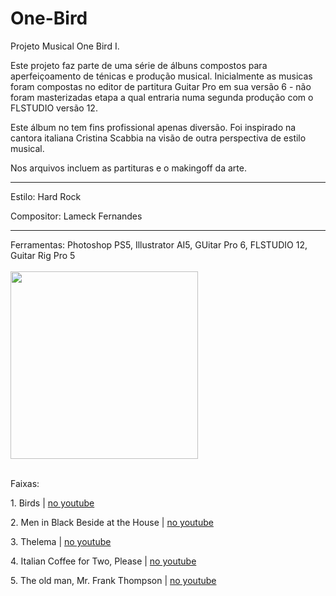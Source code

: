 # One-Bird
Projeto Musical One Bird I.

Este projeto faz parte de uma série de álbuns compostos para aperfeiçoamento de ténicas e produção musical. Inicialmente as musicas foram compostas no editor de partitura Guitar Pro em sua versão 6 - não foram masterizadas etapa a qual entraria numa segunda produção com o FLSTUDIO versão 12.

Este álbum no tem fins profissional apenas diversão. Foi inspirado na cantora italiana Cristina Scabbia na visão de outra perspectiva de estilo musical.

Nos arquivos incluem as partituras e o makingoff da arte.<br>

<hr>
<p>Estilo: Hard Rock</p>
<p>Compositor: Lameck Fernandes</p>

<hr>
Ferramentas: Photoshop PS5, Illustrator AI5, GUitar Pro 6, FLSTUDIO 12, Guitar Rig Pro 5
<br><br>

<img src="https://image.ibb.co/dkJeeQ/front.jpg" width="300" height="300">
<br><br>
<p>Faixas: </p>
<p>1. Birds | <a href="https://www.youtube.com/watch?v=sshZODCfM7E&index=22&list=UUkaEQ4S6wiK-lWtjFEWEeCg">no youtube</a></p>
<p>2. Men in Black Beside at the House | <a href="https://www.youtube.com/watch?v=-aQqZ8_GEk0&index=20&list=UUkaEQ4S6wiK-lWtjFEWEeCg">no youtube</a></p>
<p>3. Thelema | <a href="https://www.youtube.com/watch?v=kiGUXsDnEXg&index=21&list=UUkaEQ4S6wiK-lWtjFEWEeCg">no youtube</a></p>
<p>4. Italian Coffee for Two, Please | <a href="https://www.youtube.com/watch?v=7pMUYQYAd0k&index=19&list=UUkaEQ4S6wiK-lWtjFEWEeCg">no youtube</a></p>
<p>5. The old man, Mr. Frank Thompson | <a href="https://www.youtube.com/watch?v=31LgFrZL3Yc&index=18&list=UUkaEQ4S6wiK-lWtjFEWEeCg">no youtube</a></p>

